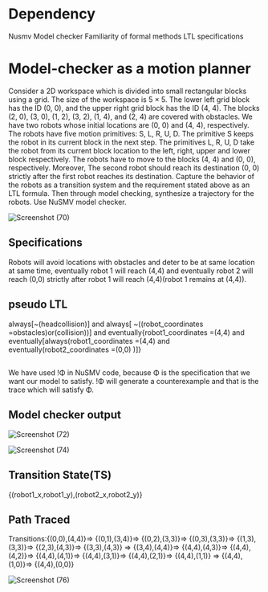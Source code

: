 # Dependency 
Nusmv Model checker
Familiarity of formal methods
LTL specifications
# Model-checker as a motion planner 

Consider a 2D workspace which is divided into small rectangular blocks using a grid. The size of the
workspace is 5 × 5. The lower left grid block has the ID (0, 0), and the upper right grid block has the ID (4, 4).
The blocks (2, 0), (3, 0), (1, 2), (3, 2), (1, 4), and (2, 4) are covered with obstacles. We have two robots whose
initial locations are (0, 0) and (4, 4), respectively. The robots have five motion primitives: S, L, R, U, D. The
primitive S keeps the robot in its current block in the next step. The primitives L, R, U, D take the robot from
its current block location to the left, right, upper and lower block respectively. The robots have to move to
the blocks (4, 4) and (0, 0), respectively. Moreover, The second robot should reach its destination (0, 0) strictly
after the first robot reaches its destination. Capture the behavior of the robots as a transition system and the
requirement stated above as an LTL formula. Then through model checking, synthesize a trajectory for the
robots. Use NuSMV model checker.

![Screenshot (70)](https://user-images.githubusercontent.com/87232965/144746050-e809af4e-cfa8-42fc-ae12-d75977171500.png)

## Specifications 
Robots will avoid locations with obstacles and deter to be at same location at same time,
eventually robot 1 will reach (4,4) and eventually robot 2 will reach (0,0) strictly after robot 1
will reach (4,4)(robot 1 remains at (4,4)).

## pseudo LTL 
always[~(headcollision)]  and  always[ ~((robot_coordinates =obstacles)or(collision))]
and   eventually{robot1_coordinates =(4,4) and eventually[always(robot1_coordinates =(4,4) and
eventually(robot2_coordinates =(0,0) )]}

## 
We have used !Φ in NuSMV code, because Φ is the specification that we want our model to satisfy.
!Φ will generate a counterexample and that is the trace which will satisfy Φ.

## Model checker output



![Screenshot (72)](https://user-images.githubusercontent.com/87232965/144746704-4cedf590-abb7-4c5c-b7e6-72c43dba7bd7.png)

![Screenshot (74)](https://user-images.githubusercontent.com/87232965/144746813-268ff440-b7c1-4f5f-967a-31a5a324020d.png)

## Transition State(TS) 

{(robot1_x,robot1_y),(robot2_x,robot2_y)}
## Path Traced

Transitions:{(0,0),(4,4)}=> {(0,1),(3,4)}=> {(0,2),(3,3)}=> {(0,3),(3,3)}=> {(1,3),(3,3)}=> {(2,3),(4,3)}=> {(3,3),(4,3)}
=> {(3,4),(4,4)}=> {(4,4),(4,3)}=> {(4,4),(4,2)}=> {(4,4),(4,1)}=> {(4,4),(3,1)}=> {(4,4),(2,1)}=> {(4,4),(1,1)}
=> {(4,4),(1,0)}=> {(4,4),(0,0)}


![Screenshot (76)](https://user-images.githubusercontent.com/87232965/144746958-72b81d1f-1869-4bfa-ab91-79db6afb7288.png)


